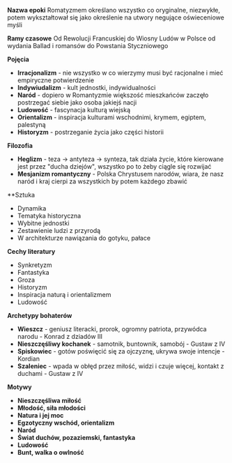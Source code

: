 
**Nazwa epoki**
Romatyzmem określano wszystko co oryginalne, niezwykłe, potem wykształtował się jako określenie na utwory negujące oświeceniowe myśli

**Ramy czasowe**
Od Rewolucji Francuskiej do Wiosny Ludów
w Polsce od wydania Ballad i romansów do Powstania Styczniowego

**Pojęcia**
- **Irracjonalizm** - nie wszystko w co wierzymy musi być racjonalne i mieć empiryczne potwierdzenie
- **Indywiudalizm** - kult jednostki, indywidualności
- **Naród** - dopiero w Romantyzmie większość mieszkańców zaczęło postrzegać siebie jako osoba jakiejś nacji
- **Ludowość** - fascynacja kulturą wiejską
- **Orientalizm** - inspiracja kulturami wschodnimi, krymem, egiptem, palestyną
- **Historyzm** - postrzeganie życia jako części historii

**Filozofia**
- **Heglizm** - teza -> antyteza -> synteza, tak działa życie, które kierowane jest przez "ducha dziejów", wszystko po to żeby ciągle się rozwijać
- **Mesjanizm romantyczny** - Polska Chrystusem narodów, wiara, że nasz naród i kraj cierpi za wszystkich by potem każdego zbawić

**Sztuka
- Dynamika
- Tematyka historyczna
- Wybitne jednostki
- Zestawienie ludzi z przyrodą
- W architekturze nawiązania do gotyku, pałace

**Cechy literatury**
- Synkretyzm 
- Fantastyka
- Groza
- Historyzm
- Inspiracja naturą i orientalizmem
- Ludowość

**Archetypy bohaterów**
- **Wieszcz** - geniusz literacki, prorok, ogromny patriota, przywódca narodu - Konrad z dziadów III
- **Nieszczęśliwy kochanek** - samotnik, buntownik, samobój - Gustaw z IV
- **Spiskowiec** - gotów poświęcić się za ojczyznę, ukrywa swoje intencje - Kordian
- **Szaleniec** - wpada w obłęd przez miłość, widzi i czuje więcej, kontakt z duchami - Gustaw z IV


**Motywy**
- **Nieszczęśliwa miłość**
- **Młodość, siła młodości**
- **Natura i jej moc**
- **Egzotyczny wschód, orientalizm**
- **Naród**
- **Świat duchów, pozaziemski, fantastyka**
- **Ludowość**
- **Bunt, walka o owlność**
